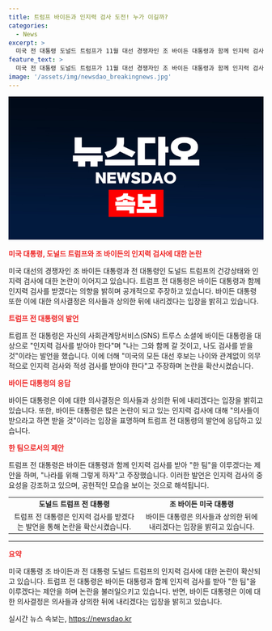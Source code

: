 ```yaml
---
title: 트럼프 바이든과 인지력 검사 도전! 누가 이길까?
categories:
  - News
excerpt: >
  미국 전 대통령 도널드 트럼프가 11월 대선 경쟁자인 조 바이든 대통령과 함께 인지력 검사를 받을 것을 주장하며, 모든 대선 후보에게 인지력 검사와 적성 검사를 의무화할 것을 주장했습니다. 이에 대해 바이든 대통령은 의사들의 권고에 따라 받을 것이라고 밝혔습니다. 트럼프 전 대통령은 이를 통해 논란되는 인지력 문제를 해소하기 위한 제안을 내놓았습니다.
feature_text: >
  미국 전 대통령 도널드 트럼프가 11월 대선 경쟁자인 조 바이든 대통령과 함께 인지력 검사를 받을 것을 주장하며, 모든 대선 후보에게 인지력 검사와 적성 검사를 의무화할 것을 주장했습니다. 이에 대해 바이든 대통령은 의사들의 권고에 따라 받을 것이라고 밝혔습니다. 트럼프 전 대통령은 이를 통해 논란되는 인지력 문제를 해소하기 위한 제안을 내놓았습니다.
image: '/assets/img/newsdao_breakingnews.jpg'
---
```


<p><img src="/assets/img/newsdao_breakingnews.jpg" alt="firstkoreanews 속보" /></p>

<p><b><span style="color: #ee2323;">미국 대통령, 도널드 트럼프와 조 바이든의 인지력 검사에 대한 논란</span></b></p>

<p data-ke-size="size16">미국 대선의 경쟁자인 조 바이든 대통령과 전 대통령인 도널드 트럼프의 건강상태와 인지력 검사에 대한 논란이 이어지고 있습니다. 트럼프 전 대통령은 바이든 대통령과 함께 인지력 검사를 받겠다는 의향을 밝히며 공개적으로 주장하고 있습니다. 바이든 대통령 또한 이에 대한 의사결정은 의사들과 상의한 뒤에 내리겠다는 입장을 밝히고 있습니다.</p>

<p><b><span style="color: #ee2323;">트럼프 전 대통령의 발언</span></b></p>

<p data-ke-size="size16">트럼프 전 대통령은 자신의 사회관계망서비스(SNS) 트루스 소셜에 바이든 대통령을 대상으로 "인지력 검사를 받아야 한다"며 "나는 그와 함께 갈 것이고, 나도 검사를 받을 것"이라는 발언을 했습니다. 이에 더해 "미국의 모든 대선 후보는 나이와 관계없이 의무적으로 인지력 검사와 적성 검사를 받아야 한다"고 주장하며 논란을 확산시켰습니다.</p>

<p><b><span style="color: #ee2323;">바이든 대통령의 응답</span></b></p>

<p data-ke-size="size16">바이든 대통령은 이에 대한 의사결정은 의사들과 상의한 뒤에 내리겠다는 입장을 밝히고 있습니다. 또한, 바이든 대통령은 많은 논란이 되고 있는 인지력 검사에 대해 "의사들이 받으라고 하면 받을 것"이라는 입장을 표명하며 트럼프 전 대통령의 발언에 응답하고 있습니다.</p>

<p><b><span style="color: #ee2323;">한 팀으로서의 제안</span></b></p>

<p data-ke-size="size16">트럼프 전 대통령은 바이든 대통령과 함께 인지력 검사를 받아 "한 팀"을 이루겠다는 제안을 하며, "나라를 위해 그렇게 하자"고 주장했습니다. 이러한 발언은 인지력 검사의 중요성을 강조하고 있으며, 공헌적인 모습을 보이는 것으로 해석됩니다.</p>

<table>
    <tbody>
        <tr>
            <td style="text-align: center; height: 17px;"><b>도널드 트럼프 전 대통령</b></td>
            <td style="text-align: center; height: 17px;"><b>조 바이든 미국 대통령</b></td>
        </tr>
        <tr>
            <td style="text-align: center; height: 17px;">트럼프 전 대통령은 인지력 검사를 받겠다는 발언을 통해 논란을 확산시켰습니다.</td>
            <td style="text-align: center; height: 17px;">바이든 대통령은 의사들과 상의한 뒤에 내리겠다는 입장을 밝히고 있습니다.</td>
        </tr>
    </tbody>
</table>

<hr>

<p><b><span style="color: #ee2323;">요약</span></b></p>

<p data-ke-size="size16">미국 대통령 조 바이든과 전 대통령 도널드 트럼프의 인지력 검사에 대한 논란이 확산되고 있습니다. 트럼프 전 대통령은 바이든 대통령과 함께 인지력 검사를 받아 "한 팀"을 이루겠다는 제안을 하며 논란을 불러일으키고 있습니다. 반면, 바이든 대통령은 이에 대한 의사결정은 의사들과 상의한 뒤에 내리겠다는 입장을 밝히고 있습니다.</p>
실시간 뉴스 속보는, <a href="https://newsdao.kr" rel="dofollow">https://newsdao.kr</a>



